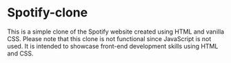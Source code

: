 # Spotify-clone
This is a simple clone of the Spotify website created using HTML and vanilla CSS. Please note that this clone is not functional since JavaScript is not used. It is intended to showcase front-end development skills using HTML and CSS.

